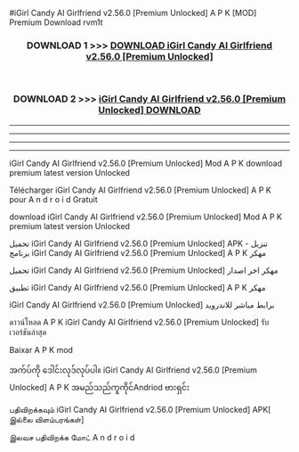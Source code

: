 #iGirl Candy AI Girlfriend v2.56.0  [Premium Unlocked] A P K [MOD] Premium Download rvm1t



<div align="center">

<h3>DOWNLOAD 1 >>> <a href="https://teeasianyam.web.app?sq=iGirl Candy AI Girlfriend v2.56.0  [Premium Unlocked]">DOWNLOAD iGirl Candy AI Girlfriend v2.56.0  [Premium Unlocked] </a></h3><br>

<h3>DOWNLOAD 2 >>> <a href="https://teeasianyam.web.app?sq=iGirl Candy AI Girlfriend v2.56.0  [Premium Unlocked] ">iGirl Candy AI Girlfriend v2.56.0  [Premium Unlocked]  DOWNLOAD </a></h3>

</div>


----------------------------------------------------------

----------------------------------------------------------

----------------------------------------------------------

----------------------------------------------------------


iGirl Candy AI Girlfriend v2.56.0  [Premium Unlocked]  Mod A P K download premium latest version Unlocked

Télécharger iGirl Candy AI Girlfriend v2.56.0  [Premium Unlocked]  A P K pour A n d r o i d Gratuit

download iGirl Candy AI Girlfriend v2.56.0  [Premium Unlocked]  Mod A P K premium latest version Unlocked

تحميل iGirl Candy AI Girlfriend v2.56.0  [Premium Unlocked]  APK - تنزيل برنامج iGirl Candy AI Girlfriend v2.56.0  [Premium Unlocked]  A P K مهكر

تحميل iGirl Candy AI Girlfriend v2.56.0  [Premium Unlocked]  مهكر اخر اصدار

تطبيق iGirl Candy AI Girlfriend v2.56.0  [Premium Unlocked]  A P K مهكر

iGirl Candy AI Girlfriend v2.56.0  [Premium Unlocked]  برابط مباشر للاندرويد

ดาวน์โหลด A P K iGirl Candy AI Girlfriend v2.56.0  [Premium Unlocked]  รับเวอร์ชันล่าสุด

Baixar A P K mod

အက်ပ်ကို ဒေါင်းလုဒ်လုပ်ပါ။ iGirl Candy AI Girlfriend v2.56.0  [Premium Unlocked]  A P K အမည်သည်ကူကိုင်Andriod ဗားရှင်း

பதிவிறக்கவும் iGirl Candy AI Girlfriend v2.56.0  [Premium Unlocked]  APK[ இல்லை விளம்பரங்கள்] 
 
இலவச பதிவிறக்க மோட் A n d r o i d




